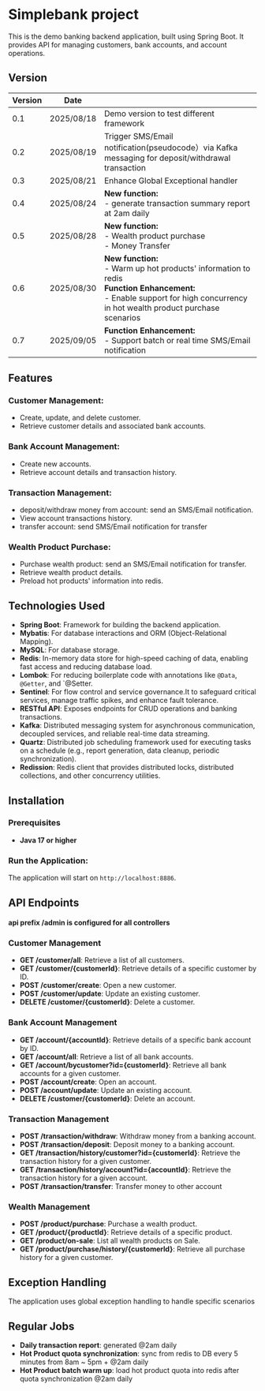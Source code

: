 
# Simplebank project

This is the demo banking backend application, built using Spring Boot. It provides API for managing customers, bank accounts, and account operations. 

## Version
| Version | Date       |                                                                                                                                                                                        |                                                                        
|---------|------------|----------------------------------------------------------------------------------------------------------------------------------------------------------------------------------------|
| 0.1     | 2025/08/18 | Demo version to test different framework                                                                                                                                               |
| 0.2     | 2025/08/19 | Trigger SMS/Email notification(pseudocode）via Kafka messaging for deposit/withdrawal transaction                                                                                       |
| 0.3     | 2025/08/21 | Enhance Global Exceptional handler                                                                                                                                                     |
| 0.4     | 2025/08/24 | **New function:** <br> - generate transaction summary report at 2am daily                                                                                                              |
| 0.5     | 2025/08/28 | **New function:** <br> - Wealth product purchase <br> - Money Transfer                                                                                                                 |
| 0.6     | 2025/08/30 | **New function:** <br> - Warm up hot products' information to redis <br> **Function Enhancement:** <br> - Enable support for high concurrency in hot wealth product purchase scenarios |
| 0.7     | 2025/09/05 | **Function Enhancement:** <br> - Support batch or real time SMS/Email notification                                                                                               |


## Features

### Customer Management:
- Create, update, and delete customer.
- Retrieve customer details and associated bank accounts.

### Bank Account Management:
- Create new accounts.
- Retrieve account details and transaction history.

### Transaction Management:
- deposit/withdraw money from account: send an SMS/Email notification.
- View account transactions history.
- transfer account: send SMS/Email notification for transfer

### Wealth Product Purchase:
- Purchase wealth product: send an SMS/Email notification for transfer.
- Retrieve wealth product details.
- Preload hot products' information into redis.


## Technologies Used
- **Spring Boot**: Framework for building the backend application.
- **Mybatis**: For database interactions and ORM (Object-Relational Mapping).
- **MySQL**: For database storage.
- **Redis**: In-memory data store for high-speed caching of data, enabling fast access and reducing database load.
- **Lombok**: For reducing boilerplate code with annotations like `@Data`, `@Getter`, and `@Setter.
- **Sentinel**: For flow control and service governance.It to safeguard critical services, manage traffic spikes, and enhance fault tolerance.
- **RESTful API**: Exposes endpoints for CRUD operations and banking transactions.
- **Kafka**: Distributed messaging system for asynchronous communication, decoupled services, and reliable real-time data streaming.
- **Quartz**: Distributed job scheduling framework used for executing tasks on a schedule (e.g., report generation, data cleanup, periodic synchronization).
- **Redission**: Redis client that provides distributed locks, distributed collections, and other concurrency utilities.


## Installation

### Prerequisites
- **Java 17 or higher**

### Run the Application:

The application will start on `http://localhost:8886`.


## API Endpoints
#### api prefix /admin is configured for all controllers

### Customer Management
- **GET /customer/all**: Retrieve a list of all customers.
- **GET /customer/{customerId}**: Retrieve details of a specific customer by ID.
- **POST /customer/create**: Open a new customer.
- **POST /customer/update**: Update an existing customer.
- **DELETE /customer/{customerId}**: Delete a customer.

### Bank Account Management
- **GET /account/{accountId}**: Retrieve details of a specific bank account by ID.
- **GET /account/all**: Retrieve a list of all bank accounts.
- **GET /account/bycustomer?id={customerId}**: Retrieve all bank accounts for a given customer.
- **POST /account/create**: Open an account.
- **POST /account/update**: Update an existing account.
- **DELETE /customer/{customerId}**: Delete an account.

### Transaction Management
- **POST /transaction/withdraw**: Withdraw money from a banking account.
- **POST /transaction/deposit**: Deposit money to a banking account.
- **GET /transaction/history/customer?id={customerId}**: Retrieve the transaction history for a given customer.
- **GET /transaction/history/account?id={accountId}**: Retrieve the transaction history for a given account.
- **POST /transaction/transfer**: Transfer money to other account

### Wealth Management
- **POST /product/purchase**: Purchase a wealth product.
- **GET /product/{productId}**: Retrieve details of a specific product.
- **GET /product/on-sale**: List all wealth products on Sale.
- **GET /product/purchase/history/{customerId}**: Retrieve all purchase history for a given customer.


## Exception Handling
The application uses global exception handling to handle specific scenarios

## Regular Jobs
- **Daily transaction report**: generated @2am daily
- **Hot Product quota synchronization**: sync from redis to DB every 5 minutes from 8am ~ 5pm + @2am daily
- **Hot Product batch warm up**: load hot product quota into redis after quota synchronization @2am daily
